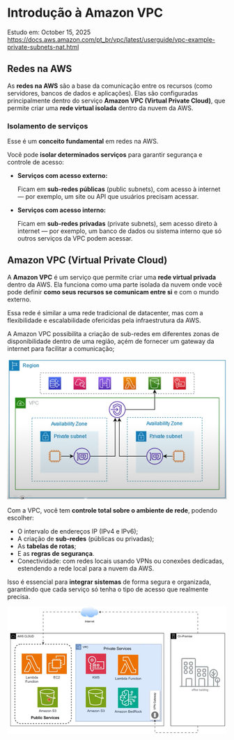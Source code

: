 # Introdução à Amazon VPC

Estudo em: October 15, 2025
https://docs.aws.amazon.com/pt_br/vpc/latest/userguide/vpc-example-private-subnets-nat.html

## Redes na AWS

As **redes na AWS** são a base da comunicação entre os recursos (como servidores, bancos de dados e aplicações). Elas são configuradas principalmente dentro do serviço **Amazon VPC (Virtual Private Cloud)**, que permite criar uma **rede virtual isolada** dentro da nuvem da AWS.

### Isolamento de serviços

Esse é um **conceito fundamental** em redes na AWS.

Você pode **isolar determinados serviços** para garantir segurança e controle de acesso:

- **Serviços com acesso externo:**
    
    Ficam em **sub-redes públicas** (public subnets), com acesso à internet — por exemplo, um site ou API que usuários precisam acessar.
    
- **Serviços com acesso interno:**
    
    Ficam em **sub-redes privadas** (private subnets), sem acesso direto à internet — por exemplo, um banco de dados ou sistema interno que só outros serviços da VPC podem acessar.
    

## Amazon VPC (Virtual Private Cloud)

A **Amazon VPC** é um serviço que permite criar uma **rede virtual privada** dentro da AWS. Ela funciona como uma parte isolada da nuvem onde você pode definir **como seus recursos se comunicam entre si** e com o mundo externo.

Essa rede é similar a uma rede tradicional de datacenter, mas com a flexibilidade e escalabilidade ofericidas pela infraestrutura da AWS.

A Amazon VPC possibilita a criação de sub-redes em diferentes zonas de disponibilidade dentro de uma região, açém de fornecer um gateway da internet para facilitar a comunicação;

![image.png](image.png)

Com a VPC, você tem **controle total sobre o ambiente de rede**, podendo escolher:

- O intervalo de endereços IP (IPv4 e IPv6);
- A criação de **sub-redes** (públicas ou privadas);
- As **tabelas de rotas**;
- E as **regras de segurança**.
- Conectividade: com redes locais usando VPNs ou conexões dedicadas, estendendo a rede local para a nuvem da AWS.

Isso é essencial para **integrar sistemas** de forma segura e organizada, garantindo que cada serviço só tenha o tipo de acesso que realmente precisa.

![image.png](image%201.png)